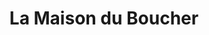 ---
title: "La Maison du Boucher"
url: /saint-quentin-la-poterie/la-maison-du-boucher/
shop: boucherie
---